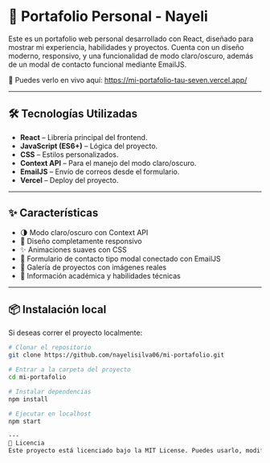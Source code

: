 # 💼 Portafolio Personal - Nayeli

Este es un portafolio web personal desarrollado con React, diseñado para mostrar mi experiencia, habilidades y proyectos. Cuenta con un diseño moderno, responsivo, y una funcionalidad de modo claro/oscuro, además de un modal de contacto funcional mediante EmailJS.

🔗 Puedes verlo en vivo aquí: https://mi-portafolio-tau-seven.vercel.app/

---

## 🛠️ Tecnologías Utilizadas

- **React** – Librería principal del frontend.
- **JavaScript (ES6+)** – Lógica del proyecto.
- **CSS** – Estilos personalizados.
- **Context API** – Para el manejo del modo claro/oscuro.
- **EmailJS** – Envío de correos desde el formulario.
- **Vercel** – Deploy del proyecto.

---
## ✨ Características
- 🌗 Modo claro/oscuro con Context API
- 📱 Diseño completamente responsivo
- ✨ Animaciones suaves con CSS
- 📨 Formulario de contacto tipo modal conectado con EmailJS
- 📸 Galería de proyectos con imágenes reales 
- 🧠 Información académica y habilidades técnicas

---
## 📦 Instalación local

Si deseas correr el proyecto localmente:

```bash
# Clonar el repositorio
git clone https://github.com/nayelisilva06/mi-portafolio.git

# Entrar a la carpeta del proyecto
cd mi-portafolio

# Instalar dependencias
npm install

# Ejecutar en localhost
npm start

---
📄 Licencia
Este proyecto está licenciado bajo la MIT License. Puedes usarlo, modificarlo y adaptarlo con atribución.


